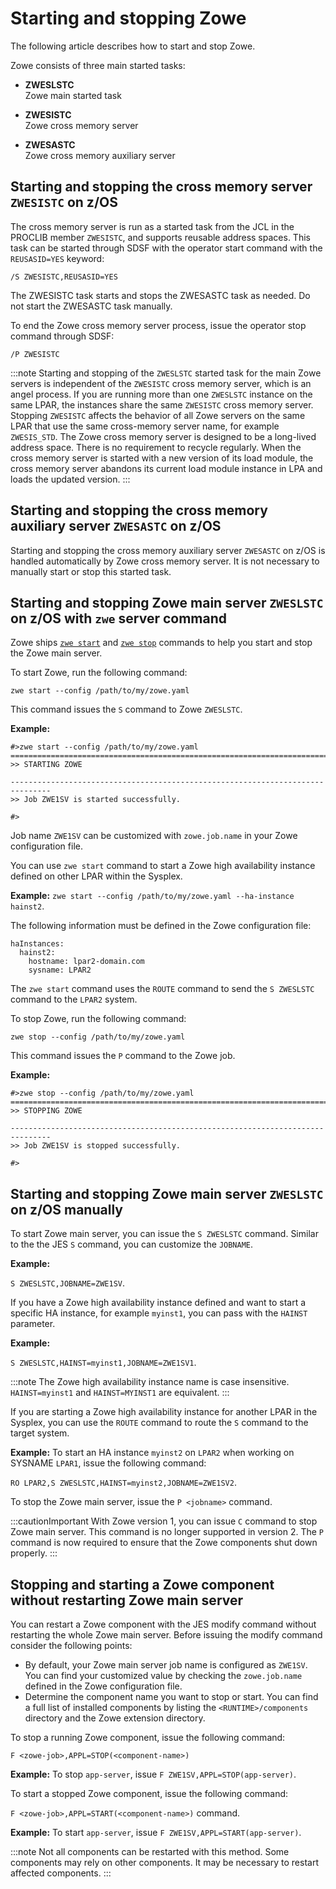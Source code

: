 # Starting and stopping Zowe

The following article describes how to start and stop Zowe.

Zowe consists of three main started tasks:

- **ZWESLSTC**  
Zowe main started task

- **ZWESISTC**  
Zowe cross memory server

- **ZWESASTC**  
Zowe cross memory auxiliary server

## Starting and stopping the cross memory server `ZWESISTC` on z/OS

The cross memory server is run as a started task from the JCL in the PROCLIB member `ZWESISTC`, and supports reusable address spaces. This task can be started through SDSF with the operator start command with the `REUSASID=YES` keyword:

```
/S ZWESISTC,REUSASID=YES
```
The ZWESISTC task starts and stops the ZWESASTC task as needed. Do not start the ZWESASTC task manually.

To end the Zowe cross memory server process, issue the operator stop command through SDSF:

```
/P ZWESISTC
```

:::note
Starting and stopping of the `ZWESLSTC` started task for the main Zowe servers is independent of the `ZWESISTC` cross memory server, which is an angel process. If you are running more than one `ZWESLSTC` instance on the same LPAR, the instances share the same `ZWESISTC` cross memory server. Stopping `ZWESISTC` affects the behavior of all Zowe servers on the same LPAR that use the same cross-memory server name, for example `ZWESIS_STD`. The Zowe cross memory server is designed to be a long-lived address space. There is no requirement to recycle regularly. When the cross memory server is started with a new version of its load module, the cross memory server abandons its current load module instance in LPA and loads the updated version.
:::

## Starting and stopping the cross memory auxiliary server `ZWESASTC` on z/OS

Starting and stopping the cross memory auxiliary server `ZWESASTC` on z/OS is handled automatically by Zowe cross memory server. It is not necessary to manually start or stop this started task.

## Starting and stopping Zowe main server `ZWESLSTC` on z/OS with `zwe` server command

Zowe ships [`zwe start`](../appendix/zwe_server_command_reference/zwe/zwe-start.md) and [`zwe stop`](../appendix/zwe_server_command_reference/zwe/zwe-stop.md) commands to help you start and stop the Zowe main server.

To start Zowe, run the following command:

`zwe start --config /path/to/my/zowe.yaml` 

 This command issues the `S` command to Zowe `ZWESLSTC`.

**Example:**

```
#>zwe start --config /path/to/my/zowe.yaml
===============================================================================
>> STARTING ZOWE

-------------------------------------------------------------------------------
>> Job ZWE1SV is started successfully.

#>
```

Job name `ZWE1SV` can be customized with `zowe.job.name` in your Zowe configuration file.

You can use `zwe start` command to start a Zowe high availability instance defined on other LPAR within the Sysplex.

**Example:**
 `zwe start --config /path/to/my/zowe.yaml --ha-instance hainst2`. 
 
 The following information must be defined in the Zowe configuration file:

```
haInstances:
  hainst2:
    hostname: lpar2-domain.com
    sysname: LPAR2
```

The `zwe start` command uses the `ROUTE` command to send the `S ZWESLSTC` command to the `LPAR2` system.

To stop Zowe, run the following command:

`zwe stop --config /path/to/my/zowe.yaml` 
 
 This command issues the `P` command to the Zowe job.

**Example:**

```
#>zwe stop --config /path/to/my/zowe.yaml
===============================================================================
>> STOPPING ZOWE

-------------------------------------------------------------------------------
>> Job ZWE1SV is stopped successfully.

#>
```

## Starting and stopping Zowe main server `ZWESLSTC` on z/OS manually

To start Zowe main server, you can issue the `S ZWESLSTC` command. Similar to the the JES `S` command, you can customize the `JOBNAME`.

**Example:**

 `S ZWESLSTC,JOBNAME=ZWE1SV`.

If you have a Zowe high availability instance defined and want to start a specific HA instance, for example `myinst1`, you can pass with the `HAINST` parameter.

**Example:**

`S ZWESLSTC,HAINST=myinst1,JOBNAME=ZWE1SV1`. 

:::note
The Zowe high availability instance name is case insensitive. 
`HAINST=myinst1` and `HAINST=MYINST1` are equivalent.
:::

If you are starting a Zowe high availability instance for another LPAR in the Sysplex, you can use the `ROUTE` command to route the `S` command to the target system. 

**Example:**
 To start an HA instance `myinst2` on `LPAR2` when working on SYSNAME `LPAR1`, issue the following command:
 
 `RO LPAR2,S ZWESLSTC,HAINST=myinst2,JOBNAME=ZWE1SV2`.

To stop the Zowe main server, issue the `P <jobname>` command.

:::cautionImportant
With Zowe version 1, you can issue `C` command to stop Zowe main server. This command is no longer supported in version 2. The `P` command is now required to ensure that the Zowe components shut down properly.
:::

## Stopping and starting a Zowe component without restarting Zowe main server

You can restart a Zowe component with the JES modify command without restarting the whole Zowe main server. Before issuing the modify command consider the following points:

- By default, your Zowe main server job name is configured as `ZWE1SV`. You can find your customized value by checking the `zowe.job.name` defined in the Zowe configuration file.
- Determine the component name you want to stop or start. You can find a full list of installed components by listing the `<RUNTIME>/components` directory and the Zowe extension directory.  

To stop a running Zowe component, issue the following command:

`F <zowe-job>,APPL=STOP(<component-name>)`

**Example:**
To stop `app-server`, issue `F ZWE1SV,APPL=STOP(app-server)`.

To start a stopped Zowe component, issue the following command:

`F <zowe-job>,APPL=START(<component-name>)` command.

**Example:**
To start `app-server`, issue `F ZWE1SV,APPL=START(app-server)`.

:::note
Not all components can be restarted with this method. Some components may rely on other components. It may be necessary to restart affected components.
:::